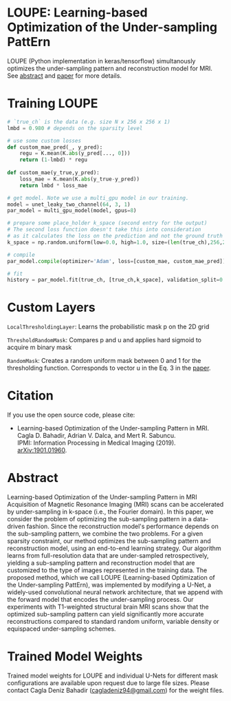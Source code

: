 # LOUPE: Learning-based Optimization of the Under-sampling PattErn 

LOUPE (Python implementation in keras/tensorflow)  simultanously optimizes the under-sampling pattern and reconstruction model for MRI. See [abstract](#abstract) and [paper](#citation) for more details.


# Training LOUPE

```python
# `true_ch` is the data (e.g. size N x 256 x 256 x 1)
lmbd = 0.980 # depends on the sparsity level

# use some custom losses
def custom_mae_pred(_, y_pred):
    regu = K.mean(K.abs(y_pred[..., 0]))
    return (1-lmbd) * regu
    
def custom_mae(y_true,y_pred):
    loss_mae = K.mean(K.abs(y_true-y_pred))
    return lmbd * loss_mae

# get model. Note we use a multi_gpu model in our training.
model = unet_leaky_two_channel(64, 3, 1)
par_model = multi_gpu_model(model, gpus=8)

# prepare some place_holder k_space (second entry for the output)
# The second loss function doesn't take this into consideration 
# as it calculates the loss on the prediction and not the ground truth
k_space = np.random.uniform(low=0.0, high=1.0, size=(len(true_ch),256,256,1)) 

# compile
par_model.compile(optimizer='Adam', loss=[custom_mae, custom_mae_pred])

# fit
history = par_model.fit(true_ch, [true_ch,k_space], validation_split=0.3, epochs=200, batch_size=32,verbose=1,callbacks=callbacks_list)
```

# Custom Layers

`LocalThresholdingLayer`: Learns the probabilistic mask p on the 2D grid

`ThresholdRandomMask`: Compares p and u and applies hard sigmoid to acquire m binary mask 

`RandomMask`: Creates a random uniform mask between 0 and 1 for the thresholding function. Corresponds to vector u in the Eq. 3 in the [paper](https://arxiv.org/abs/1901.01960). 


# Citation 

If you use the open source code, please cite:  
- Learning-based Optimization of the Under-sampling Pattern in MRI.  
Cagla D. Bahadir, Adrian V. Dalca, and Mert R. Sabuncu.  
IPMI: Information Processing in Medical Imaging (2019). [arXiv:1901.01960](https://arxiv.org/abs/1901.01960).


# Abstract
Learning-based Optimization of the Under-sampling Pattern in MRI
Acquisition of Magnetic Resonance Imaging (MRI) scans can be accelerated by under-sampling in k-space (i.e., the Fourier domain). In this paper, we consider the problem of optimizing the sub-sampling pattern in a data-driven fashion. Since the reconstruction model's performance depends on the sub-sampling pattern, we combine the two problems. For a given sparsity constraint, our method optimizes the sub-sampling pattern and reconstruction model, using an end-to-end learning strategy. Our algorithm learns from full-resolution data that are under-sampled retrospectively, yielding a sub-sampling pattern and reconstruction model that are customized to the type of images represented in the training data. The proposed method, which we call LOUPE (Learning-based Optimization of the Under-sampling PattErn), was implemented by modifying a U-Net, a widely-used convolutional neural network architecture, that we append with the forward model that encodes the under-sampling process. Our experiments with T1-weighted structural brain MRI scans show that the optimized sub-sampling pattern can yield significantly more accurate reconstructions compared to standard random uniform, variable density or equispaced under-sampling schemes.


# Trained Model Weights

Trained model weights for LOUPE and individual U-Nets for different mask configurations are available upon request due to large file sizes. Please contact Cagla Deniz Bahadir (cagladeniz94@gmail.com) for the weight files.
